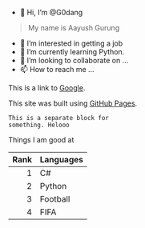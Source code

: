- 👋 Hi, I’m @G0dang
>My name is Aayush Gurung
- 👀 I’m interested in getting a job
- 🌱 I’m currently learning Python.
- 💞️ I’m looking to collaborate on ...
- 📫 How to reach me ...

<!---
G0dang/G0dang is a ✨ special ✨ repository because its `README.md` (this file) appears on your GitHub profile.
You can click the Preview link to take a look at your changes.
--->
This is a link to [Google](https://google.com/).

This site was built using [GitHub Pages](https://pages.github.com/).

```
This is a separate block for
something. Helooo
```

Things I am good at

| Rank | Languages |
|-----:|-----------|
|     1| C#        |
|     2| Python    |
|     3| Football  |
|      4|FIFA|

